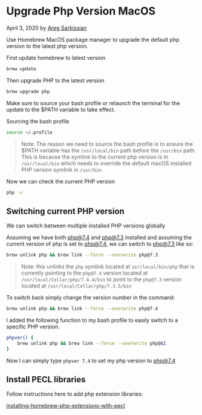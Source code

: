 # Upgrade Php Version MacOS

April 3, 2020 by [Areg Sarkissian](https://aregsar.com/about)

Use Homebrew MacOS package manager to upgrade the default php version to the latest php version.

First update homebrew to latest version

```bash
brew update
```

Then upgrade PHP to the latest version

```bash
brew upgrade php
```

Make sure to source your bash profile or relaunch the terminal for the update to the $PATH variable to take effect.

Sourcing the bash profile

```bash
source ~/.profile
```

> Note: The reason we need to source the bash profile is to ensure the $PATH variable has the `/usr/local/bin` path before the `/usr/bin` path. This is because the symlink to the current php version is in `/usr/local/bin` which needs to override the default macOS installed PHP version symlink in `/usr/bin`

Now we can check the current PHP version

```bash
php -v
```

## Switching current PHP version

We can switch between multiple installed PHP versions globally

Assuming we have both php@7.4 and php@7.3 installed and assuming the current version of php is set to php@7.4, we can switch to php@7.3 like so:

```bash
brew unlink php && brew link --force --overwrite php@7.3
```

> Note: this unlinks the `php` symlink located at `usr/local/bin/php` that is currently pointing to the `php@7.4` version located at `/usr/local/Cellar/php/7.4.4/bin` to point to the `php@7.3` version located at `/usr/local/Cellar/php/7.3.5/bin`

To switch back simply change the version number in the command:

```bash
brew unlink php && brew link --force --overwrite php@7.4
```

I added the following function to my bash profile to easily switch to a specific PHP version.

```bash
phpver() {
    brew unlink php && brew link --force --overwrite php@$1
}
```

Now I can simply type `phpver 7.4` to set my php version to php@7.4

## Install PECL libraries

Follow instructions here to add php extension libraries:

[installing-homebrew-php-extensions-with-pecl](https://grrr.tech/posts/installing-homebrew-php-extensions-with-pecl)
